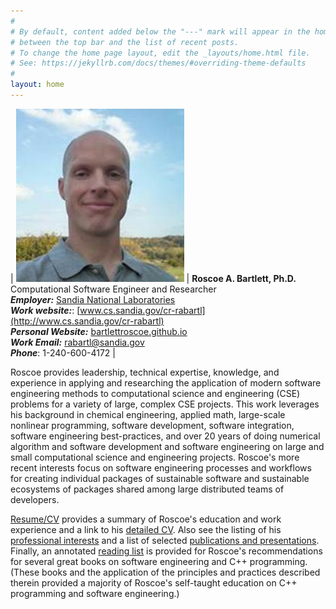 ```yaml
---
#
# By default, content added below the "---" mark will appear in the home page
# between the top bar and the list of recent posts.
# To change the home page layout, edit the _layouts/home.html file.
# See: https://jekyllrb.com/docs/themes/#overriding-theme-defaults
#
layout: home
---
```


| ![Roscoe A. Bartlett, Ph.D.](RoscoeABartlettPhoto.jpg) | **Roscoe A. Bartlett, Ph.D.**<br>Computational Software Engineer and Researcher<br>***Employer:*** [Sandia National Laboratories](https://www.sandia.gov/)<br>***Work website:***: [www.cs.sandia.gov/cr-rabartl](http://www.cs.sandia.gov/cr-rabartl)<br>***Personal Website:*** [bartlettroscoe.github.io](https://bartlettroscoe.github.io)<br>***Work Email:*** [rabartl@sandia.gov](mailto:rabartl@sandia.gov)<br>***Phone***: 1-240-600-4172 |

[comment]: <> (NOTE: the above single line for the figure and the side text is necessary for the formatting to work.  Any newline breaks this.)

Roscoe provides leadership, technical expertise, knowledge, and experience in
applying and researching the application of modern software engineering
methods to computational science and engineering (CSE) problems for a variety
of large, complex CSE projects. This work leverages his background in chemical
engineering, applied math, large-scale nonlinear programming, software
development, software integration, software engineering best-practices, and
over 20 years of doing numerical algorithm and software development and
software engineering on large and small computational science and engineering
projects. Roscoe's more recent interests focus on software engineering
processes and workflows for creating individual packages of sustainable
software and sustainable ecosystems of packages shared among large distributed
teams of developers.

[Resume/CV](cv) provides a summary of Roscoe's education and work experience
and a link to his [detailed CV](cv/bartlett_roscoe_a_cv.pdf).  Also see the
listing of his [professional interests](interests) and a list of selected
[publications and presentations](publications).  Finally, an annotated
[reading list](reading-list) is provided for Roscoe's recommendations for
several great books on software engineering and C++ programming.  (These books
and the application of the principles and practices described therein provided
a majority of Roscoe's self-taught education on C++ programming and software
engineering.)
